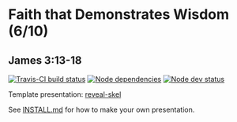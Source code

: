 # Faith that Demonstrates Wisdom (6/10)
## James 3:13-18

[![Travis-CI build status](https://api.travis-ci.org/sermons/faith-wise.svg)](https://travis-ci.org/github/sermons/faith-wise)
[![Node dependencies](https://david-dm.org/sermons/faith-wise.svg)](https://david-dm.org/sermons/faith-wise)
[![Node dev status](https://david-dm.org/sermons/faith-wise/dev-status.svg)](https://david-dm.org/sermons/faith-wise?type=dev)

Template presentation: [reveal-skel](https://github.com/sermons/reveal-skel)

See [INSTALL.md](INSTALL.md)
for how to make your own presentation.
